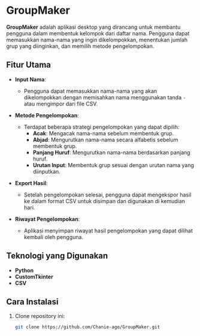# GroupMaker

**GroupMaker** adalah aplikasi desktop yang dirancang untuk membantu pengguna dalam membentuk kelompok dari daftar nama. Pengguna dapat memasukkan nama-nama yang ingin dikelompokkan, menentukan jumlah grup yang diinginkan, dan memilih metode pengelompokan.

## Fitur Utama

- **Input Nama**: 
  - Pengguna dapat memasukkan nama-nama yang akan dikelompokkan dengan memisahkan nama menggunakan tanda `-` atau mengimpor dari file CSV.

- **Metode Pengelompokan**: 
  - Terdapat beberapa strategi pengelompokan yang dapat dipilih:
    - **Acak**: Mengacak nama-nama sebelum membentuk grup.
    - **Abjad**: Mengurutkan nama-nama secara alfabetis sebelum membentuk grup.
    - **Panjang Huruf**: Mengurutkan nama-nama berdasarkan panjang huruf.
    - **Urutan Input**: Membentuk grup sesuai dengan urutan nama yang diinputkan.

- **Export Hasil**: 
  - Setelah pengelompokan selesai, pengguna dapat mengekspor hasil ke dalam format CSV untuk disimpan dan digunakan di kemudian hari.

- **Riwayat Pengelompokan**: 
  - Aplikasi menyimpan riwayat hasil pengelompokan yang dapat dilihat kembali oleh pengguna.

## Teknologi yang Digunakan

- **Python**
- **CustomTkinter**
- **CSV**

## Cara Instalasi

1. Clone repository ini:
   ```bash
   git clone https://github.com/Chanie-ago/GroupMaker.git
